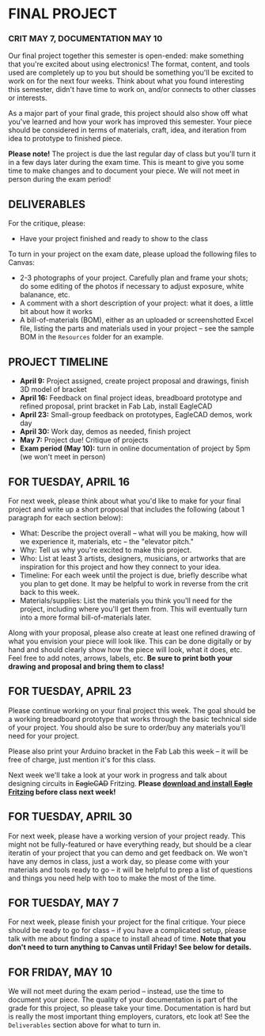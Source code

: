 # FINAL PROJECT  
### CRIT MAY 7, DOCUMENTATION MAY 10  

Our final project together this semester is open-ended: make something that you're excited about using electronics! The format, content, and tools used are completely up to you but should be something you'll be excited to work on for the next four weeks. Think about what you found interesting this semester, didn't have time to work on, and/or connects to other classes or interests.

As a major part of your final grade, this project should also show off what you've learned and how your work has improved this semester. Your piece should be considered in terms of materials, craft, idea, and iteration from idea to prototype to finished piece.

**Please note!** The project is due the last regular day of class but you'll turn it in a few days later during the exam time. This is meant to give you some time to make changes and to document your piece. We will not meet in person during the exam period!

## DELIVERABLES  
For the critique, please:  
* Have your project finished and ready to show to the class

To turn in your project on the exam date, please upload the following files to Canvas:  
* 2-3 photographs of your project. Carefully plan and frame your shots; do some editing of the photos if necessary to adjust exposure, white balanance, etc.  
* A comment with a short description of your project: what it does, a little bit about how it works  
* A bill-of-materials (BOM), either as an uploaded or screenshotted Excel file, listing the parts and materials used in your project – see the sample BOM in the `Resources` folder for an example.  

## PROJECT TIMELINE  
* **April 9:** Project assigned, create project proposal and drawings, finish 3D model of bracket  
* **April 16:** Feedback on final project ideas, breadboard prototype and refined proposal, print bracket in Fab Lab, install EagleCAD  
* **April 23:** Small-group feedback on prototypes, EagleCAD demos, work day  
* **April 30:** Work day, demos as needed, finish project  
* **May 7:** Project due! Critique of projects  
* **Exam period (May 10):** turn in online documentation of project by 5pm (we won't meet in person)  

## FOR TUESDAY, APRIL 16  
For next week, please think about what you'd like to make for your final project and write up a short proposal that includes the following (about 1 paragraph for each section below):

* What: Describe the project overall – what will you be making, how will we experience it, materials, etc – the "elevator pitch."  
* Why: Tell us why you're excited to make this project.  
* Who: List at least 3 artists, designers, musicians, or artworks that are inspiration for this project and how they connect to your idea.  
* Timeline: For each week until the project is due, briefly describe what you plan to get done. It may be helpful to work in reverse from the crit back to this week.  
* Materials/supplies: List the materials you think you'll need for the project, including where you'll get them from. This will eventually turn into a more formal bill-of-materials later.  

Along with your proposal, please also create at least one refined drawing of what you envision your piece will look like. This can be done digitally or by hand and should clearly show how the piece will look, what it does, etc. Feel free to add notes, arrows, labels, etc. **Be sure to print both your drawing and proposal and bring them to class!**

## FOR TUESDAY, APRIL 23  
Please continue working on your final project this week. The goal should be a working breadboard prototype that works through the basic technical side of your project. You should also be sure to order/buy any materials you'll need for your project.

Please also print your Arduino bracket in the Fab Lab this week – it will be free of charge, just mention it's for this class.

Next week we'll take a look at your work in progress and talk about designing circuits in ~~EagleCAD~~ Fritzing. **Please [download and install ~~Eagle~~ Fritzing](http://fritzing.org/download/) before class next week!**

## FOR TUESDAY, APRIL 30  
For next week, please have a working version of your project ready. This might not be fully-featured or have everything ready, but should be a clear iteratin of your project that you can demo and get feedback on. We won't have any demos in class, just a work day, so please come with your materials and tools ready to go – it will be helpful to prep a list of questions and things you need help with too to make the most of the time.

## FOR TUESDAY, MAY 7  
For next week, please finish your project for the final critique. Your piece should be ready to go for class – if you have a complicated setup, please talk with me about finding a space to install ahead of time. **Note that you don't need to turn anything to Canvas until Friday! See below for details.**

## FOR FRIDAY, MAY 10  
We will not meet during the exam period – instead, use the time to document your piece. The quality of your documentation is part of the grade for this project, so please take your time. Documentation is hard but is really the most important thing employers, curators, etc look at! See the `Deliverables` section above for what to turn in.

